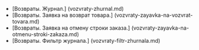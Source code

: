 ﻿* [Возвраты. Журнал.] (vozvraty-zhurnal.md)
* [Возвраты. Заявка на возврат товара.] (vozvraty-zayavka-na-vozvrat-tovara.md)
* [Возвраты. Заявка на отмену строки заказа.] (vozvraty-zayavka-na-otmenu-stroki-zakaza.md)
* [Возвраты. Фильтр журнала.] (vozvraty-filtr-zhurnala.md)
